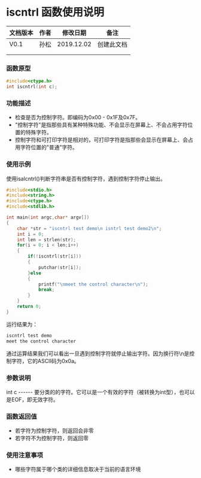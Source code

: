 # iscntrl 函数使用说明





| **文档版本** | **作者** | **修改日期** | **备注**   |
| ------------ | -------- | ------------ | ---------- |
| V0.1         | 孙松   | 2019.12.02   | 创建此文档 |
|              |          |              |            |
|              |          |              |            |







### **函数原型**

```c
#include<ctype.h>
int iscntrl(int c);
```



### **功能描述**

 - 检查是否为控制字符。即编码为0x00 - 0x1F及0x7F。
 - "控制字符"是指那些具有某种特殊功能、不会显示在屏幕上、不会占用字符位置的特殊字符。
 - 控制字符和可打印字符是相对的，可打印字符是指那些会显示在屏幕上、会占用字符位置的"普通"字符。






### **使用示例**

使用isalcntrl()判断字符串是否有控制字符，遇到控制字符停止输出。

```c
#include<stdio.h>
#include<string.h>
#include<ctype.h>
#include<stdlib.h>

int main(int argc,char* argv[])
{
	char *str = "iscntrl test demo\n isntrl test demo2\n";
	int i = 0;
	int len = strlen(str);
	for(i = 0; i < len;i++)
	{
		if(!iscntrl(str[i]))
		{
			putchar(str[i]);
		}else
		{
			printf("\nmeet the control character\n");
			break;
		}
	}
	return 0;
}
```

运行结果为：

```c
iscntrl test demo
meet the control character
```

通过运算结果我们可以看出一旦遇到控制字符就停止输出字符。因为换行符\n是控制字符，它的ASCII码为0x0a。





### **参数说明**

int c ------ 要分类的的字符。它可以是一个有效的字符（被转换为int型），也可以是EOF，即无效字符。






### **函数返回值**

 - 若字符为控制字符，则返回会非零
 - 若字符不为控制字符，则返回零






### **使用注意事项**

- 哪些字符属于哪个类的详细信息取决于当前的语言环境


